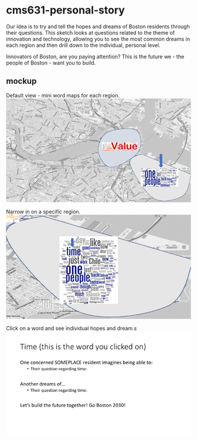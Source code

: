 # cms631-personal-story
Our idea is to try and tell the hopes and dreams of Boston residents through their questions. This
sketch looks at questions related to the theme of innovation and technology, allowing you to see 
the most common dreams in each region and then drill down to the individual, personal level.

Innovators of Boston, are you paying attention? This is the future we - the people of Boston - want 
you to build.

## mockup
Default view - mini word maps for each region.
![slide 1](mockup/Slide1.png)

Narrow in on a specific region.
![slide 2](mockup/Slide2.png)

Click on a word and see individual hopes and dream.s
![slide 3](mockup/Slide3.png)
